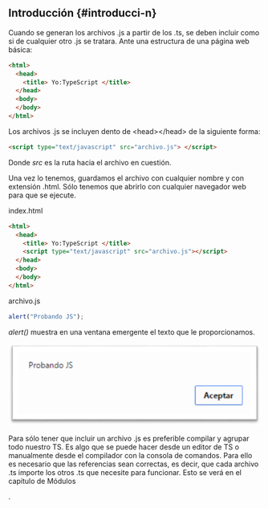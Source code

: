 ## Introducción {#introducci-n}

Cuando se generan los archivos .js a partir de los .ts, se deben incluir como si de cualquier otro .js se tratara. Ante una estructura de una página web básica:

```html
<html> 
  <head> 
    <title> Yo:TypeScript </title> 
  </head> 
  <body> 
  </body> 
</html>
```

Los archivos .js se incluyen dento de &lt;head&gt;&lt;/head&gt; de la siguiente forma:

```html
<script type="text/javascript" src="archivo.js"> </script>
```

Donde _src_ es la ruta hacia el archivo en cuestión.

Una vez lo tenemos, guardamos el archivo con cualquier nombre y con extensión .html. Sólo tenemos que abrirlo con cualquier navegador web para que se ejecute.

index.html

```html
<html>
  <head>
    <title> Yo:TypeScript </title> 
    <script type="text/javascript" src="archivo.js"></script> 
  </head> 
  <body> 
  </body> 
</html>
```

archivo.js

```js
alert("Probando JS");
```

_alert()_ muestra en una ventana emergente el texto que le proporcionamos.

![](image001.png)

Para sólo tener que incluir un archivo .js es preferible compilar y agrupar todo nuestro TS. Es algo que se puede hacer desde un editor de TS o manualmente desde el compilador con la consola de comandos. Para ello es necesario que las referencias sean correctas, es decir, que cada archivo .ts importe los otros .ts que necesite para funcionar. Esto se verá en el capítulo de Módulos

.
